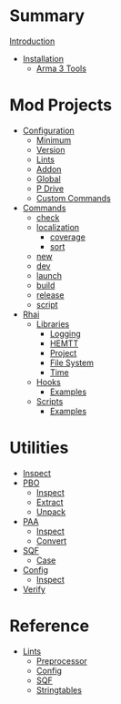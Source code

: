 # Summary

[Introduction](README.md)

- [Installation](installation/index.md)
  - [Arma 3 Tools](installation/arma3tools.md)

# Mod Projects

- [Configuration](configuration/index.md)
  - [Minimum](configuration/minimum.md)
  - [Version](configuration/version.md)
  - [Lints](configuration/lints.md)
  - [Addon](configuration/addon.md)
  - [Global](configuration/global.md)
  - [P Drive](configuration/p-drive.md)
  - [Custom Commands](configuration/custom-commands.md)
- [Commands](commands/index.md)
  - [check](commands/check.md)
  - [localization]()
    - [coverage](commands/localization/coverage.md)
    - [sort](commands/localization/sort.md)
  - [new](commands/new.md)
  - [dev](commands/dev.md)
  - [launch](commands/launch.md)
  - [build](commands/build.md)
  - [release](commands/release.md)
  - [script](commands/script.md)
- [Rhai](rhai/index.md)
  - [Libraries](rhai/library/index.md)
    - [Logging](rhai/library/logging.md)
    - [HEMTT](rhai/library/hemtt.md)
    - [Project](rhai/library/project.md)
    - [File System](rhai/library/filesystem.md)
    - [Time](rhai/library/time.md)
  - [Hooks](rhai/hooks/index.md)
    - [Examples](rhai/hooks/examples.md)
  - [Scripts](rhai/scripts/index.md)
    - [Examples](rhai/scripts/examples.md)

# Utilities

- [Inspect](utilities/inspect.md)
- [PBO]()
  - [Inspect](utilities/pbo/inspect.md)
  - [Extract](utilities/pbo/extract.md)
  - [Unpack](utilities/pbo/unpack.md)
- [PAA]()
  - [Inspect](utilities/paa/inspect.md)
  - [Convert](utilities/paa/convert.md)
- [SQF]()
  - [Case](utilities/sqf/case.md)
- [Config]()
  - [Inspect](utilities/config/inspect.md)
- [Verify](utilities/signing/verify.md)

# Reference

- [Lints](lints/index.md)
  - [Preprocessor](lints/preprocessor.md)
  - [Config](lints/config.md)
  - [SQF](lints/sqf.md)
  - [Stringtables](lints/stringtables.md)
